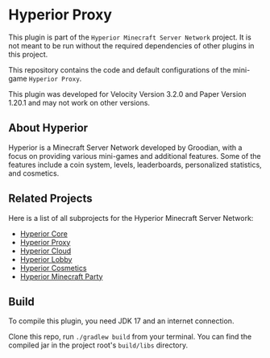 # Hyperior Proxy
This plugin is part of the `Hyperior Minecraft Server Network` project.
It is not meant to be run without the required dependencies of other plugins in this project.

This repository contains the code and default configurations of the mini-game `Hyperior Proxy`.

This plugin was developed for Velocity Version 3.2.0 and Paper Version 1.20.1 and may not work on other versions.

## About Hyperior
Hyperior is a Minecraft Server Network developed by Groodian,
with a focus on providing various mini-games and additional features.
Some of the features include a coin system, levels, leaderboards, personalized statistics, and cosmetics.

## Related Projects
Here is a list of all subprojects for the Hyperior Minecraft Server Network:

- [Hyperior Core](https://github.com/Groodian/HyperiorCore)
- [Hyperior Proxy](https://github.com/Groodian/HyperiorProxy)
- [Hyperior Cloud](https://github.com/Groodian/HyperiorCloud)
- [Hyperior Lobby](https://github.com/Groodian/HyperiorLobby)
- [Hyperior Cosmetics](https://github.com/Groodian/HyperiorCosmetics)
- [Hyperior Minecraft Party](https://github.com/Groodian/HyperiorMinecraftParty)

## Build
To compile this plugin, you need JDK 17 and an internet connection.

Clone this repo, run `./gradlew build` from your terminal. You can find the compiled jar in the project root's `build/libs` directory.
